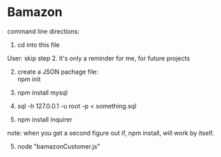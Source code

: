 # Bamazon

command line directions:

1. cd into this file

User: skip step 2. It's only a reminder for me, for future projects

2. create a JSON pachage file:	
					npm init

3. npm install mysql 

3. sql -h 127.0.0.1 -u root -p < something.sql

4. npm install inquirer

note: when you get a second figure out if, npm install, will work by itself.

5. node "bamazonCustomer.js"
